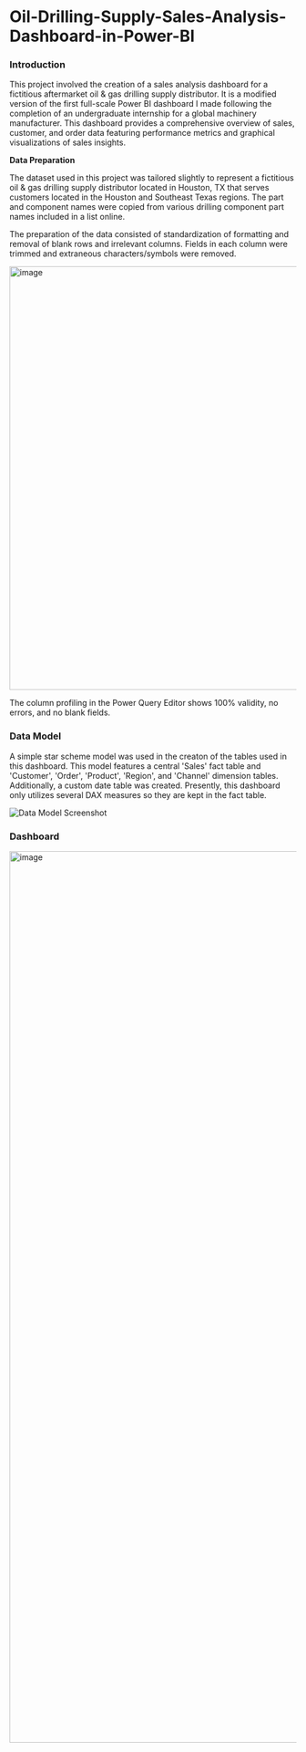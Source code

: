 # Oil-Drilling-Supply-Sales-Analysis-Dashboard-in-Power-BI

### Introduction

This project involved the creation of a sales analysis dashboard for a fictitious aftermarket oil & gas drilling supply distributor. It is a modified version of the first full-scale Power BI dashboard I made following the completion of an undergraduate internship for a global machinery manufacturer. This dashboard provides a comprehensive overview of sales, customer, and order data featuring performance metrics and graphical visualizations of sales insights.

**Data Preparation**

The dataset used in this project was tailored slightly to represent a fictitious oil & gas drilling supply distributor located in Houston, TX that serves customers located in the Houston and Southeast Texas regions. The part and component names were copied from various drilling component part names included in a list online. 

The preparation of the data consisted of standardization of formatting and removal of blank rows and irrelevant columns. Fields in each column were trimmed and extraneous characters/symbols were removed. 

<img width="743" alt="image" src="https://github.com/rcfrazier127/Oil-Drilling-Supply-Sales-Dashboard-Power-BI/assets/63532077/48368b98-71c4-45d9-9e39-4bdbc231bdac">

The column profiling in the Power Query Editor shows 100% validity, no errors, and no blank fields.

### Data Model

A simple star scheme model was used in the creaton of the tables used in this dashboard. This model features a central 'Sales' fact table and 'Customer', 'Order', 'Product', 'Region', and 'Channel' dimension tables. Additionally, a custom date table was created. Presently, this dashboard only utilizes several DAX measures so they are kept in the fact table.

![Data Model Screenshot](https://github.com/rcfrazier127/Sales-Analysis-Dashboard-Power-BI/assets/63532077/24312a2a-472d-45df-b389-6df88ecb926b)

### Dashboard



<img width="1564" alt="image" src="https://github.com/rcfrazier127/Oil-Drilling-Supply-Sales-Dashboard-in-Power-BI/assets/63532077/ad67f964-8cc3-4cf9-9c0f-aae767cce80a">

